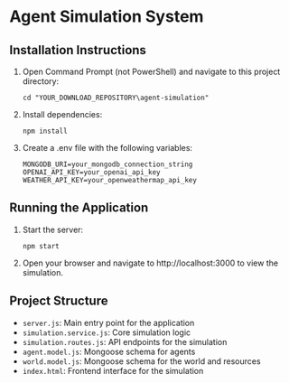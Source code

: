 # Agent Simulation System

## Installation Instructions

1. Open Command Prompt (not PowerShell) and navigate to this project directory:
   ```
   cd "YOUR_DOWNLOAD_REPOSITORY\agent-simulation"
   ```

2. Install dependencies:
   ```
   npm install
   ```

3. Create a .env file with the following variables:
   ```
   MONGODB_URI=your_mongodb_connection_string
   OPENAI_API_KEY=your_openai_api_key
   WEATHER_API_KEY=your_openweathermap_api_key
   ```

## Running the Application

1. Start the server:
   ```
   npm start
   ```

2. Open your browser and navigate to http://localhost:3000 to view the simulation.

## Project Structure

- `server.js`: Main entry point for the application
- `simulation.service.js`: Core simulation logic
- `simulation.routes.js`: API endpoints for the simulation
- `agent.model.js`: Mongoose schema for agents
- `world.model.js`: Mongoose schema for the world and resources
- `index.html`: Frontend interface for the simulation
